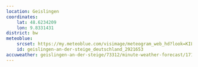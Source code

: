 ```yaml
---
location: Geislingen
coordinates:
    lat: 48.6234209
    lon: 9.8331431
district: bw
meteoblue:
    srcset: https://my.meteoblue.com/visimage/meteogram_web_hd?look=KILOMETER_PER_HOUR%2CCELSIUS%2CMILLIMETER&apikey=5838a18e295d&temperature=C&windspeed=kmh&precipitationamount=mm&winddirection=3char&city=Geislingen+an+der+Steige&iso2=de&lat=48.624199&lon=9.827360&asl=426&tz=Europe%2FBerlin&lang=de&sig=fac367a37d53be296c64678ef09ac0ab
    id: geislingen-an-der-steige_deutschland_2921653
accuweather: geislingen-an-der-steige/73312/minute-weather-forecast/171775
---
```

